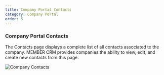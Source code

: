 ```yaml
---
title: Company Portal Contacts
category: Company Portal
order: 5
---
```


### Company Portal Contacts

The Contacts page displays a complete list of all contacts associated to the company. MEMBER CRM provides companies the ability to view, edit, and create new contacts from this page.

![Company Contacts](https://github.com/zacbaron/member_overview/raw/master/images/Portal/compancontacts.png "Company Contacts")
